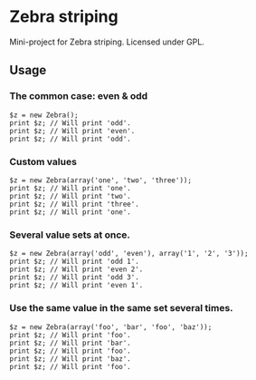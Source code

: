 Zebra striping
==============

Mini-project for Zebra striping. Licensed under GPL.

Usage
-----

### The common case: even & odd

    $z = new Zebra();
    print $z; // Will print 'odd'.
    print $z; // Will print 'even'.
    print $z; // Will print 'odd'.

### Custom values

    $z = new Zebra(array('one', 'two', 'three'));
    print $z; // Will print 'one'.
    print $z; // Will print 'two'.
    print $z; // Will print 'three'.
    print $z; // Will print 'one'.

### Several value sets at once.

    $z = new Zebra(array('odd', 'even'), array('1', '2', '3'));
    print $z; // Will print 'odd 1'.
    print $z; // Will print 'even 2'.
    print $z; // Will print 'odd 3'.
    print $z; // Will print 'even 1'.

### Use the same value in the same set several times.

    $z = new Zebra(array('foo', 'bar', 'foo', 'baz'));
    print $z; // Will print 'foo'.
    print $z; // Will print 'bar'.
    print $z; // Will print 'foo'.
    print $z; // Will print 'baz'.
    print $z; // Will print 'foo'.
